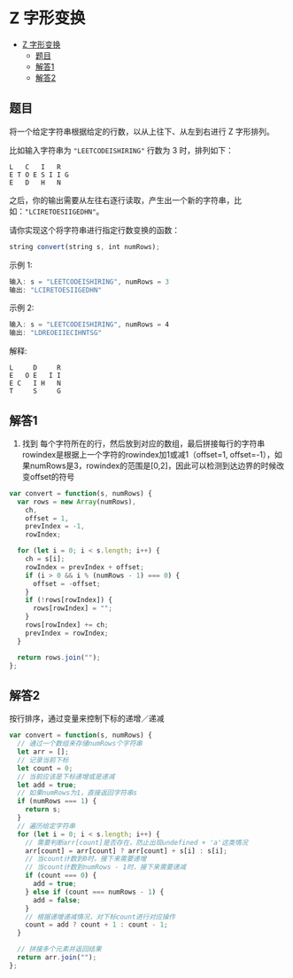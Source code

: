 Z 字形变换
===
<!-- TOC -->

- [Z 字形变换](#Z-字形变换)
  - [题目](#题目)
  - [解答1](#解答1)
  - [解答2](#解答2)

<!-- /TOC -->
## 题目
将一个给定字符串根据给定的行数，以从上往下、从左到右进行 Z 字形排列。

比如输入字符串为 `"LEETCODEISHIRING"` 行数为 3 时，排列如下：
```
L   C   I   R
E T O E S I I G
E   D   H   N
```
之后，你的输出需要从左往右逐行读取，产生出一个新的字符串，比如：`"LCIRETOESIIGEDHN"`。

请你实现这个将字符串进行指定行数变换的函数：
```js
string convert(string s, int numRows);
```

示例 1:
```js
输入: s = "LEETCODEISHIRING", numRows = 3
输出: "LCIRETOESIIGEDHN"
```

示例 2:
```js
输入: s = "LEETCODEISHIRING", numRows = 4
输出: "LDREOEIIECIHNTSG"
```
解释:
```
L     D     R
E   O E   I I
E C   I H   N
T     S     G
```
## 解答1
1. 找到 每个字符所在的行，然后放到对应的数组，最后拼接每行的字符串 rowindex是根据上一个字符的rowindex加1或减1（offset=1, offset=-1），如果numRows是3，rowindex的范围是[0,2]，因此可以检测到达边界的时候改变offset的符号
```js
var convert = function(s, numRows) {
  var rows = new Array(numRows),
    ch,
    offset = 1,
    prevIndex = -1,
    rowIndex;

  for (let i = 0; i < s.length; i++) {
    ch = s[i];
    rowIndex = prevIndex + offset;
    if (i > 0 && i % (numRows - 1) === 0) {
      offset = -offset;
    }
    if (!rows[rowIndex]) {
      rows[rowIndex] = "";
    }
    rows[rowIndex] += ch;
    prevIndex = rowIndex;
  }

  return rows.join("");
};
```

## 解答2
按行排序，通过变量来控制下标的递增／递减
```js
var convert = function(s, numRows) {
  // 通过一个数组来存储numRows个字符串
  let arr = [];
  // 记录当前下标
  let count = 0;
  // 当前应该是下标递增或是递减
  let add = true;
  // 如果numRows为1，直接返回字符串s
  if (numRows === 1) {
    return s;
  }
  // 遍历给定字符串
  for (let i = 0; i < s.length; i++) {
    // 需要判断arr[count]是否存在，防止出现undefined + 'a'这类情况
    arr[count] = arr[count] ? arr[count] + s[i] : s[i];
    // 当count计数到0时，接下来需要递增
    // 当count计数到numRows - 1时，接下来需要递减
    if (count === 0) {
      add = true;
    } else if (count === numRows - 1) {
      add = false;
    }
    // 根据递增递减情况，对下标count进行对应操作
    count = add ? count + 1 : count - 1;
  }

  // 拼接多个元素并返回结果
  return arr.join("");
};
```